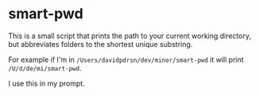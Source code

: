 # smart-pwd

This is a  small script that prints the path to your current working directory, but abbreviates folders to the shortest unique substring.

For example if I'm in `/Users/davidpdrsn/dev/minor/smart-pwd` it will print `/U/d/de/mi/smart-pwd`.

I use this in my prompt.

